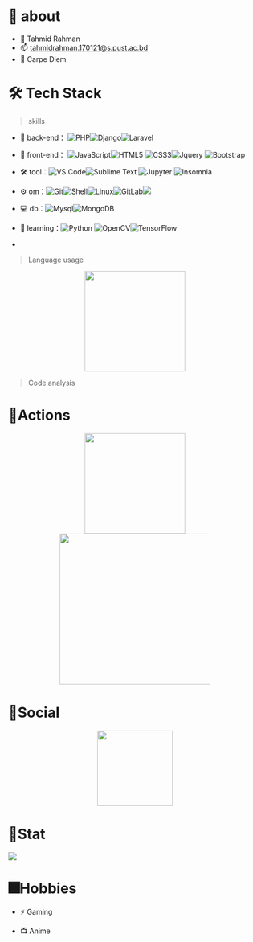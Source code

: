 
# 🚀 about
  
- 👦 Tahmid Rahman
- 📫 tahmidrahman.170121@s.pust.ac.bd
- 🤔 Carpe Diem





# 🛠 Tech Stack

> skills

- 🔭 back-end： ![PHP](https://img.shields.io/badge/-PHP-red?style=flat-circle&logo=php)![Django](https://img.shields.io/badge/-Django-blue?style=flat-circle&logo=django)![Laravel](https://img.shields.io/badge/-Laravel-green?style=flat-circle&logo=laravel)

- 👯 front-end： ![JavaScript](https://img.shields.io/badge/-JavaScript-purple?style=flat-circle&logo=javascript)![HTML5](https://img.shields.io/badge/-HTML5-gray?style=flat-circle&logo=html5) ![CSS3](https://img.shields.io/badge/-CSS3-orange?style=flat-circle&logo=css3)![Jquery](https://img.shields.io/badge/-Jquery-pink?style=flat-circle&logo=jQuery)
![Bootstrap](https://img.shields.io/badge/-Bootstrap-aqua?style=flat-circle&logo=Bootstrap)

- :hammer_and_wrench: tool：![VS Code](https://img.shields.io/badge/-VSCode-blue?style=flat-circle&logo=visualstudiocode)![Sublime Text](https://img.shields.io/badge/-Sublime%20Text-black?style=flat-circle&logo=sublimetext) ![Jupyter](https://img.shields.io/badge/-Jupyter-magenta?style=flat-circle&logo=Jupyter)
![Insomnia](https://img.shields.io/badge/-Insomnia-blue?style=flat-circle&logo=insomnia)

- ⚙️ om：![Git](https://img.shields.io/badge/-Git-yellow?style=flat-circle&logo=git)![Shell](https://img.shields.io/badge/-Shell-red?style=flat-circle&logo=shell)![Linux](https://img.shields.io/badge/-Linux-gray?style=flat-circle&logo=Linux)![GitLab](https://img.shields.io/badge/-GitLab-orange?style=flat-circle&logo=GitLab)![](https://img.shields.io/badge/-GitHub-black?style=flat-circle&logo=GitHub)

- 💻 db：![Mysql](https://img.shields.io/badge/-Mysql-skyblue?style=flat-circle&logo=mysql)![MongoDB](https://img.shields.io/badge/-MongoDB-blue?style=flat-circle&logo=MongoDB)

- 🌱 learning：![Python](https://img.shields.io/badge/-Python-yellow?style=flat-circle&logo=Python) ![  OpenCV](https://img.shields.io/badge/-OpenCV-gray?style=flat-circle&logo=OpenCV)![ TensorFlow](https://img.shields.io/badge/-TensorFlow-black?style=flat-circle&logo=tensorflow)
- 

  

> Language usage

<div align="center">
    <img height="200px" src="https://github-readme-stats-api-holic-x.vercel.app/api/top-langs/?username=thm1d&theme=gruvbox_light&layout=compact"/>
</div>


> Code analysis





# 🔭Actions

<div align="center">
    <img height="200px" src="https://github-readme-streak-stats.herokuapp.com/?user=thm1d"/>
</div>

<div align="center">
    <img height="300px" src="https://activity-graph.herokuapp.com/graph?username=thm1d&theme=github"/>
</div>


# 🌱Social

<div align="center">
    <img height="150px" src="https://github-profile-trophy.vercel.app/?username=thm1d&&title=MultiLanguage,Repositories,Commits&column=3&margin-w=30&margin-h=15"/>
</div>

# 📶Stat

![](https://stats.justsong.cn/api/github?username=thm1d)


# 🎆Hobbies

- ⚡ Gaming

- 📺 Anime
